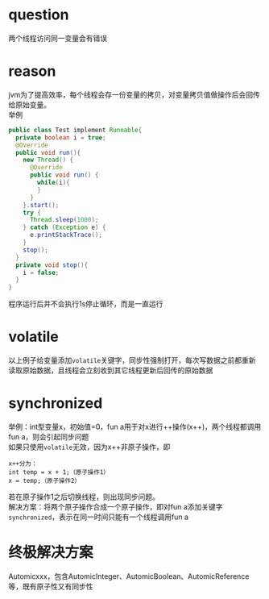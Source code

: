# question
两个线程访问同一变量会有错误

# reason
jvm为了提高效率，每个线程会存一份变量的拷贝，对变量拷贝值做操作后会回传给原始变量。  
举例
```java
public class Test implement Runnable{
  private boolean i = true;
  @Override
  public void run(){
    new Thread() {
      @Override
      public void run() {
        while(i){
        }
      }
    }.start();
    try {
      Thread.sleep(1000);
    } catch (Exception e) {
      e.printStackTrace();
    }
    stop();
  }
  private void stop(){
    i = false;
  }
}
```
程序运行后并不会执行1s停止循环，而是一直运行

# volatile
以上例子给变量添加```volatile```关键字，同步性强制打开，每次写数据之前都重新读取原始数据，且线程会立刻收到其它线程更新后回传的原始数据

# synchronized
举例：int型变量x，初始值=0，fun a用于对x进行++操作(x++)，两个线程都调用fun a，则会引起同步问题  
如果只使用```volatile```无效，因为x++非原子操作，即
```
x++分为：
int temp = x + 1;（原子操作1）
x = temp;（原子操作2）
```
若在原子操作1之后切换线程，则出现同步问题。  
解决方案：将两个原子操作合成一个原子操作，即对fun a添加关键字```synchronized```，表示在同一时间只能有一个线程调用fun a

# 终极解决方案
Automicxxx，包含AutomicInteger、AutomicBoolean、AutomicReference等，既有原子性又有同步性


